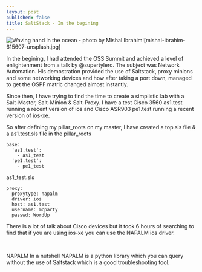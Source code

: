 ```yaml
---
layout: post
published: false
title: SaltStack - In the begining
---
```

![Waving hand in the ocean - photo by Mishal Ibrahim]({{site.baseurl}}/img/mishal-ibrahim-615607-unsplash.jpg)![mishal-ibrahim-615607-unsplash.jpg]


In the begining, I had attended the OSS Summit and achieved a level of enlightenment from a talk by @supertylerc. The subject was Network Automation. His demostration provided the use of Saltstack, proxy minions and some networking devices and how after taking a port down, managed to get the OSPF matric changed almost instantly.

Since then, I have trying to find the time to create a simplistic lab with a Salt-Master, Salt-Minion & Salt-Proxy. I have a test Cisco 3560 as1.test running a recent version of ios and Cisco ASR903 pe1.test running a recent version of ios-xe.

So after defining my pillar_roots on my master, I have created a top.sls file & a as1.test.sls file in the pillar_roots

``` top.sls
base:
  'as1.test':
    - as1_test
  'pe1.test':
    - pe1_test
```
as1_test.sls
```
proxy:
  proxytype: napalm
  driver: ios
  host: as1.test
  username: mcparty
  passwd: WordUp
```

There is a lot of talk about Cisco devices but it took 6 hours of searching to find that if you are using ios-xe you can use the NAPALM ios driver.

```

```

##

NAPALM
In a nutshell NAPALM is a python library which you can query without the use of Saltstack which is a good troubleshooting tool.


